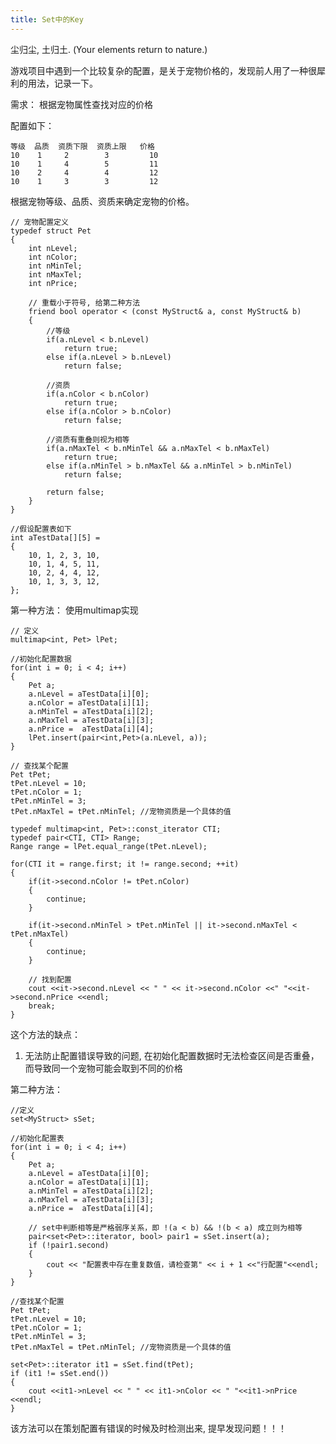 ```yaml
---
title: Set中的Key
---
```


尘归尘, 土归土. (Your elements return to nature.)
<!-- more -->

游戏项目中遇到一个比较复杂的配置，是关于宠物价格的，发现前人用了一种很犀利的用法，记录一下。

需求： 根据宠物属性查找对应的价格

配置如下：

	等级  品质  资质下限  资质上限   价格
	10    1     2        3         10
	10    1     4        5         11
	10    2     4        4         12
	10    1     3        3         12

根据宠物等级、品质、资质来确定宠物的价格。

	// 宠物配置定义
	typedef struct Pet
	{
		int nLevel;
		int nColor;
		int nMinTel;
		int nMaxTel;
		int nPrice;

		// 重载小于符号, 给第二种方法
		friend bool operator < (const MyStruct& a, const MyStruct& b)
		{
			//等级
			if(a.nLevel < b.nLevel)
				return true;
			else if(a.nLevel > b.nLevel)
				return false;
			
			//资质
			if(a.nColor < b.nColor)
				return true;
			else if(a.nColor > b.nColor)
				return false;

			//资质有重叠则视为相等
			if(a.nMaxTel < b.nMinTel && a.nMaxTel < b.nMaxTel)
				return true;
			else if(a.nMinTel > b.nMaxTel && a.nMinTel > b.nMinTel)
				return false;
	
			return false;
		}
	}

	//假设配置表如下
	int aTestData[][5] = 
	{
		10, 1, 2, 3, 10,
		10, 1, 4, 5, 11,
		10, 2, 4, 4, 12,
		10, 1, 3, 3, 12,
	};


第一种方法： 使用multimap实现

	// 定义
	multimap<int, Pet> lPet;

	//初始化配置数据
	for(int i = 0; i < 4; i++)
	{
		Pet a;
		a.nLevel = aTestData[i][0];
		a.nColor = aTestData[i][1];
		a.nMinTel = aTestData[i][2];
		a.nMaxTel = aTestData[i][3];
		a.nPrice =  aTestData[i][4];
		lPet.insert(pair<int,Pet>(a.nLevel, a));
	}

	// 查找某个配置
	Pet tPet;
	tPet.nLevel = 10;
	tPet.nColor = 1;
	tPet.nMinTel = 3;
	tPet.nMaxTel = tPet.nMinTel; //宠物资质是一个具体的值

	typedef multimap<int, Pet>::const_iterator CTI;
	typedef pair<CTI, CTI> Range;
	Range range = lPet.equal_range(tPet.nLevel);
	
	for(CTI it = range.first; it != range.second; ++it)
	{
		if(it->second.nColor != tPet.nColor)
		{
			continue;
		}

		if(it->second.nMinTel > tPet.nMinTel || it->second.nMaxTel < tPet.nMaxTel)
		{
			continue;
		}
	
		// 找到配置
		cout <<it->second.nLevel << " " << it->second.nColor <<" "<<it->second.nPrice <<endl;
		break;
	}

这个方法的缺点：

1. 无法防止配置错误导致的问题, 在初始化配置数据时无法检查区间是否重叠，而导致同一个宠物可能会取到不同的价格


第二种方法：
	
	//定义
	set<MyStruct> sSet;
	
	//初始化配置表
	for(int i = 0; i < 4; i++)
	{
		Pet a;
		a.nLevel = aTestData[i][0];
		a.nColor = aTestData[i][1];
		a.nMinTel = aTestData[i][2];
		a.nMaxTel = aTestData[i][3];
		a.nPrice =  aTestData[i][4];

		// set中判断相等是严格弱序关系，即 !(a < b) && !(b < a) 成立则为相等
		pair<set<Pet>::iterator, bool> pair1 = sSet.insert(a);
		if (!pair1.second)
		{
			cout << "配置表中存在重复数值，请检查第" << i + 1 <<"行配置"<<endl;
		}
	}
	
	//查找某个配置
	Pet tPet;
	tPet.nLevel = 10;
	tPet.nColor = 1;
	tPet.nMinTel = 3;
	tPet.nMaxTel = tPet.nMinTel; //宠物资质是一个具体的值

	set<Pet>::iterator it1 = sSet.find(tPet);
	if (it1 != sSet.end())
	{
		cout <<it1->nLevel << " " << it1->nColor << " "<<it1->nPrice <<endl;
	}

该方法可以在策划配置有错误的时候及时检测出来, 提早发现问题！！！
